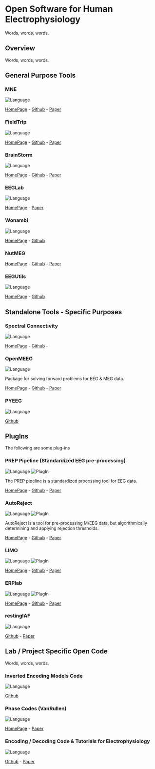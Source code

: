 # Open Software for Human Electrophysiology

Words, words, words.

## Overview

Words, words, words.

## General Purpose Tools

### MNE

![Language](https://img.shields.io/badge/Language-Python-blue.svg)

[HomePage](http://martinos.org/mne/stable/index.html) - 
[Github](https://github.com/mne-tools/mne-python) - 
[Paper](https://doi.org/10.1016/j.neuroimage.2013.10.027)

### FieldTrip

![Language](https://img.shields.io/badge/Language-Matlab-orange.svg)

[HomePage](http://www.fieldtriptoolbox.org) - 
[Github](https://github.com/fieldtrip/fieldtrip) - 
[Paper](https://doi.org/10.1155/2011/156869)

### BrainStorm

![Language](https://img.shields.io/badge/Language-Matlab-orange.svg)

[HomePage](https://neuroimage.usc.edu/brainstorm/) - 
[Github](https://github.com/brainstorm-tools/brainstorm3) - 
[Paper](https://doi.org/10.1155/2011/879716)

### EEGLab

![Language](https://img.shields.io/badge/Language-Matlab-orange.svg)

[HomePage](https://sccn.ucsd.edu/eeglab/index.php) - 
[Paper](https://doi.org/10.1016/j.jneumeth.2003.10.009)

### Wonambi

![Language](https://img.shields.io/badge/Language-Python-blue.svg)

[HomePage](https://wonambi-python.github.io) - 
[Github](https://github.com/wonambi-python/wonambi)

### NutMEG

[HomePage](https://www.nitrc.org/plugins/mwiki/index.php/nutmeg:MainPage) - 
[Github](https://github.com/UCSFBiomagneticImagingLab/nutmeg) - 
[Paper](https://doi.org/10.1155/2011/758973)

### EEGUtils

![Language](https://img.shields.io/badge/Language-R-lightgrey.svg)

[HomePage](https://craddm.github.io/eegUtils/) - 
[Github](https://github.com/craddm/eegUtils)

## Standalone Tools - Specific Purposes

### Spectral Connectivity

![Language](https://img.shields.io/badge/Language-Python-blue.svg)

[HomePage](http://spectral-connectivity.readthedocs.io/en/latest/index.html) - 
[Github](https://github.com/Eden-Kramer-Lab/spectral_connectivity) - 

### OpenMEEG

![Language](https://img.shields.io/badge/Language-C++-green.svg)

Package for solving forward problems for EEG & MEG data.

[HomePage](http://openmeeg.github.io) - 
[Github](https://github.com/openmeeg/openmeeg) - 
[Paper](https://doi.org/10.1186/1475-925X-9-45)

### PYEEG

![Language](https://img.shields.io/badge/Language-Python-blue.svg)

[Github](https://github.com/forrestbao/pyeeg)

## PlugIns

The following are some plug-ins 

### PREP Pipeline (Standardized EEG pre-processing)

![Language](https://img.shields.io/badge/Language-Matlab-orange.svg)
![PlugIn](https://img.shields.io/badge/PlugIn-EEGLab-orange.svg)

The PREP pipeline is a standardized processing tool for EEG data.

[HomePage](http://vislab.github.io/EEG-Clean-Tools/) - 
[Github](https://github.com/VisLab/EEG-Clean-Tools) - 
[Paper](https://doi.org/10.3389/fninf.2015.00016)

### AutoReject

![Language](https://img.shields.io/badge/Language-Python-blue.svg)
![PlugIn](https://img.shields.io/badge/PlugIn-MNE-blue.svg)

AutoReject is a tool for pre-processing M/EEG data, but algorithmically determining and applying rejection thresholds.

[HomePage](http://autoreject.github.io) - 
[Github](https://github.com/autoreject/autoreject) - 
[Paper](https://doi.org/10.1016/j.neuroimage.2017.06.030)

### LIMO

![Language](https://img.shields.io/badge/Language-Matlab-orange.svg)
![PlugIn](https://img.shields.io/badge/PlugIn-EEGLab-orange.svg)

[HomePage](https://github.com/LIMO-EEG-Toolbox/limo_eeg/wiki) - 
[Github](https://github.com/LIMO-EEG-Toolbox/limo_eeg) - 
[Paper](https://doi.org/10.1155/2011/831409)

### ERPlab

![Language](https://img.shields.io/badge/Language-Matlab-orange.svg)
![PlugIn](https://img.shields.io/badge/PlugIn-EEGLab-orange.svg)

[HomePage](https://erpinfo.org/erplab) - 
[Github](https://github.com/lucklab/erplab) - 
[Paper](https://doi.org/10.3389/fnhum.2014.00213)


### restingIAF

![Language](https://img.shields.io/badge/Language-Matlab-orange.svg)

[Github](https://github.com/corcorana/restingIAF) - 
[Paper](https://doi.org/10.1111/psyp.13064)


## Lab / Project Specific Open Code

Words, words, words.

### Inverted Encoding Models Code

![Language](https://img.shields.io/badge/Language-Matlab-orange.svg)

[Github](https://github.com/tommysprague/IEM-tutorial)

### Phase Codes (VanRullen)

![Language](https://img.shields.io/badge/Language-Matlab-orange.svg)

[HomePage](http://www.cerco.ups-tlse.fr/~rufin/PhaseOppositionCode/) - 
[Paper](https://doi.org/10.3389/fnins.2016.00426)

### Encoding / Decoding Code & Tutorials for Electrophysiology

![Language](https://img.shields.io/badge/Language-Python-blue.svg)

[Github](https://github.com/choldgraf/paper-encoding_decoding_electrophysiology) - 
[Paper](https://doi.org/10.3389/fnsys.2017.00061)
